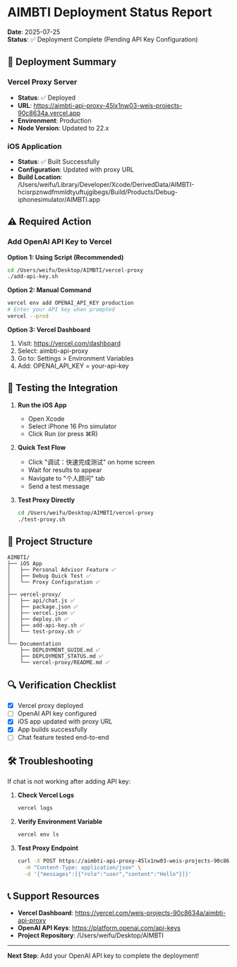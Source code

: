 # AIMBTI Deployment Status Report

**Date**: 2025-07-25  
**Status**: ✅ Deployment Complete (Pending API Key Configuration)

## 🚀 Deployment Summary

### Vercel Proxy Server
- **Status**: ✅ Deployed
- **URL**: https://aimbti-api-proxy-45lx1nw03-weis-projects-90c8634a.vercel.app
- **Environment**: Production
- **Node Version**: Updated to 22.x

### iOS Application
- **Status**: ✅ Built Successfully
- **Configuration**: Updated with proxy URL
- **Build Location**: /Users/weifu/Library/Developer/Xcode/DerivedData/AIMBTI-hcisrpznwdfmmldtyuftujgibegs/Build/Products/Debug-iphonesimulator/AIMBTI.app

## ⚠️ Required Action

### Add OpenAI API Key to Vercel

**Option 1: Using Script (Recommended)**
```bash
cd /Users/weifu/Desktop/AIMBTI/vercel-proxy
./add-api-key.sh
```

**Option 2: Manual Command**
```bash
vercel env add OPENAI_API_KEY production
# Enter your API key when prompted
vercel --prod
```

**Option 3: Vercel Dashboard**
1. Visit: https://vercel.com/dashboard
2. Select: aimbti-api-proxy
3. Go to: Settings > Environment Variables
4. Add: OPENAI_API_KEY = your-api-key

## 📱 Testing the Integration

1. **Run the iOS App**
   - Open Xcode
   - Select iPhone 16 Pro simulator
   - Click Run (or press ⌘R)

2. **Quick Test Flow**
   - Click "调试：快速完成测试" on home screen
   - Wait for results to appear
   - Navigate to "个人顾问" tab
   - Send a test message

3. **Test Proxy Directly**
   ```bash
   cd /Users/weifu/Desktop/AIMBTI/vercel-proxy
   ./test-proxy.sh
   ```

## 📁 Project Structure

```
AIMBTI/
├── iOS App
│   ├── Personal Advisor Feature ✅
│   ├── Debug Quick Test ✅
│   └── Proxy Configuration ✅
│
├── vercel-proxy/
│   ├── api/chat.js ✅
│   ├── package.json ✅
│   ├── vercel.json ✅
│   ├── deploy.sh ✅
│   ├── add-api-key.sh ✅
│   └── test-proxy.sh ✅
│
└── Documentation
    ├── DEPLOYMENT_GUIDE.md ✅
    ├── DEPLOYMENT_STATUS.md ✅
    └── vercel-proxy/README.md ✅
```

## 🔍 Verification Checklist

- [x] Vercel proxy deployed
- [ ] OpenAI API key configured
- [x] iOS app updated with proxy URL
- [x] App builds successfully
- [ ] Chat feature tested end-to-end

## 🛠 Troubleshooting

If chat is not working after adding API key:

1. **Check Vercel Logs**
   ```bash
   vercel logs
   ```

2. **Verify Environment Variable**
   ```bash
   vercel env ls
   ```

3. **Test Proxy Endpoint**
   ```bash
   curl -X POST https://aimbti-api-proxy-45lx1nw03-weis-projects-90c8634a.vercel.app/api/chat \
     -H "Content-Type: application/json" \
     -d '{"messages":[{"role":"user","content":"Hello"}]}'
   ```

## 📞 Support Resources

- **Vercel Dashboard**: https://vercel.com/weis-projects-90c8634a/aimbti-api-proxy
- **OpenAI API Keys**: https://platform.openai.com/api-keys
- **Project Repository**: /Users/weifu/Desktop/AIMBTI

---

**Next Step**: Add your OpenAI API key to complete the deployment!